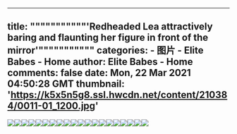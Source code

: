 
---
title: """""""""""'Redheaded Lea attractively baring and flaunting her figure in front of the mirror'"""""""""""
categories: 
    - 图片
    - Elite Babes - Home
author: Elite Babes - Home
comments: false
date: Mon, 22 Mar 2021 04:50:28 GMT
thumbnail: 'https://k5x5n5g8.ssl.hwcdn.net/content/210384/0011-01_1200.jpg'
---

<div>   
<img src="https://k5x5n5g8.ssl.hwcdn.net/content/210384/0011-01_1200.jpg" referrerpolicy="no-referrer"><img src="https://k5x5n5g8.ssl.hwcdn.net/content/210384/0011-02_1200.jpg" referrerpolicy="no-referrer"><img src="https://k5x5n5g8.ssl.hwcdn.net/content/210384/0011-03_1200.jpg" referrerpolicy="no-referrer"><img src="https://k5x5n5g8.ssl.hwcdn.net/content/210384/0011-04_1800.jpg" referrerpolicy="no-referrer"><img src="https://k5x5n5g8.ssl.hwcdn.net/content/210384/0011-05_1200.jpg" referrerpolicy="no-referrer"><img src="https://k5x5n5g8.ssl.hwcdn.net/content/210384/0011-06_1200.jpg" referrerpolicy="no-referrer"><img src="https://k5x5n5g8.ssl.hwcdn.net/content/210384/0011-07_1200.jpg" referrerpolicy="no-referrer"><img src="https://k5x5n5g8.ssl.hwcdn.net/content/210384/0011-08_1200.jpg" referrerpolicy="no-referrer"><img src="https://k5x5n5g8.ssl.hwcdn.net/content/210384/0011-09_1200.jpg" referrerpolicy="no-referrer"><img src="https://k5x5n5g8.ssl.hwcdn.net/content/210384/0011-10_1200.jpg" referrerpolicy="no-referrer"><img src="https://k5x5n5g8.ssl.hwcdn.net/content/210384/0011-11_1200.jpg" referrerpolicy="no-referrer"><img src="https://k5x5n5g8.ssl.hwcdn.net/content/210384/0011-12_1800.jpg" referrerpolicy="no-referrer"><img src="https://k5x5n5g8.ssl.hwcdn.net/content/210384/0011-13_1200.jpg" referrerpolicy="no-referrer"><img src="https://k5x5n5g8.ssl.hwcdn.net/content/210384/0011-14_1200.jpg" referrerpolicy="no-referrer"><img src="https://k5x5n5g8.ssl.hwcdn.net/content/210384/0011-15_1200.jpg" referrerpolicy="no-referrer"><img src="https://k5x5n5g8.ssl.hwcdn.net/content/210384/0011-16_1200.jpg" referrerpolicy="no-referrer"><img src="https://k5x5n5g8.ssl.hwcdn.net/content/210384/0011-17_1800.jpg" referrerpolicy="no-referrer"><img src="https://k5x5n5g8.ssl.hwcdn.net/content/210384/0011-18_1200.jpg" referrerpolicy="no-referrer"><img src="https://k5x5n5g8.ssl.hwcdn.net/content/210384/0011-19_1200.jpg" referrerpolicy="no-referrer"><img src="https://k5x5n5g8.ssl.hwcdn.net/content/210384/0011-20_1200.jpg" referrerpolicy="no-referrer">  
</div>
            
